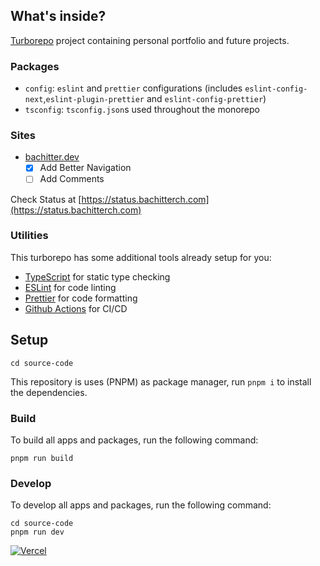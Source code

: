 ## What's inside?

[Turborepo](https://turborepo.org/) project containing personal portfolio and future projects.

### Packages

- `config`: `eslint` and `prettier` configurations (includes `eslint-config-next`,`eslint-plugin-prettier` and `eslint-config-prettier`)
- `tsconfig`: `tsconfig.json`s used throughout the monorepo

### Sites

- [bachitter.dev](https://bachitter.dev)
  - [x] Add Better Navigation
  - [ ] Add Comments

Check Status at [https://status.bachitterch.com](https://status.bachitterch.com)

### Utilities

This turborepo has some additional tools already setup for you:

- [TypeScript](https://www.typescriptlang.org/) for static type checking
- [ESLint](https://eslint.org/) for code linting
- [Prettier](https://prettier.io) for code formatting
- [Github Actions](https://github.com/features/actions) for CI/CD

## Setup

`cd source-code`

This repository is uses (PNPM) as package manager, run `pnpm i` to install the dependencies.

### Build

To build all apps and packages, run the following command:

```
pnpm run build
```

### Develop

To develop all apps and packages, run the following command:

```
cd source-code
pnpm run dev
```

[![Vercel](https://img.shields.io/badge/-powered%20by%20vercel-black.svg?logo=vercel&longCache=true&style=for-the-badge)](https://vercel.com/home?utm_source=nuro&utm_campaign=oss)

